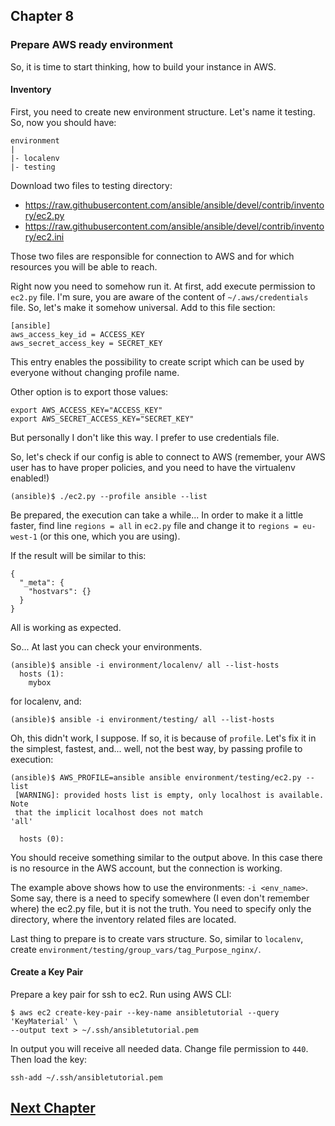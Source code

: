 ## Chapter 8
### Prepare AWS ready environment

So, it is time to start thinking, how to build your instance in AWS.  

#### Inventory

First, you need to create new environment structure. Let's name it testing.
So, now you should have:

```
environment
|
|- localenv
|- testing
```

Download two files to testing directory:
* https://raw.githubusercontent.com/ansible/ansible/devel/contrib/inventory/ec2.py
* https://raw.githubusercontent.com/ansible/ansible/devel/contrib/inventory/ec2.ini

Those two files are responsible for connection to AWS and for which resources
you will be able to reach.

Right now you need to somehow run it. At first, add execute permission to
`ec2.py` file. I'm sure, you are aware of the content of `~/.aws/credentials`
file. So, let's make it somehow universal. Add to this file section:

```
[ansible]
aws_access_key_id = ACCESS_KEY
aws_secret_access_key = SECRET_KEY
```

This entry enables the possibility to create script which can be used by
everyone without changing profile name.

Other option is to export those values:

```
export AWS_ACCESS_KEY="ACCESS_KEY"
export AWS_SECRET_ACCESS_KEY="SECRET_KEY"
```

But personally I don't like this way. I prefer to use credentials file.

So, let's check if our config is able to connect to AWS (remember, your AWS
user has to have proper policies, and you need to have the virtualenv enabled!)

```
(ansible)$ ./ec2.py --profile ansible --list
```

Be prepared, the execution can take a while... In order to make it a little
faster, find line `regions = all` in `ec2.py` file and change it to
`regions = eu-west-1` (or this one, which you are using).

If the result will be similar to this:

```
{
  "_meta": {
    "hostvars": {}
  }
}
```

All is working as expected.

So... At last you can check your environments.

```
(ansible)$ ansible -i environment/localenv/ all --list-hosts
  hosts (1):
    mybox
```

for localenv, and:

```
(ansible)$ ansible -i environment/testing/ all --list-hosts
```

Oh, this didn't work, I suppose. If so, it is because of `profile`. Let's fix
it in the simplest, fastest, and... well, not the best way, by passing profile to
execution:

```
(ansible)$ AWS_PROFILE=ansible ansible environment/testing/ec2.py --list
 [WARNING]: provided hosts list is empty, only localhost is available. Note
 that the implicit localhost does not match
'all'

  hosts (0):
```

You should receive something similar to the output above. In this case there is
no resource in the AWS account, but the connection is working.

The example above shows how to use the environments: `-i <env_name>`. Some say,
there is a need to specify somewhere (I even don't remember where) the ec2.py
file, but it is not the truth. You need to specify only the directory, where
the inventory related files are located.

Last thing to prepare is to create vars structure. So, similar to `localenv`,
create `environment/testing/group_vars/tag_Purpose_nginx/`.

#### Create a Key Pair

Prepare a key pair for ssh to ec2. Run using AWS CLI:

```
$ aws ec2 create-key-pair --key-name ansibletutorial --query 'KeyMaterial' \
--output text > ~/.ssh/ansibletutorial.pem
```

In output you will receive all needed data. Change file permission to `440`.
Then load the key:

```
ssh-add ~/.ssh/ansibletutorial.pem
```

## [Next Chapter](../Chapter-09/README.md)

